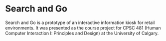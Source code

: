 Search and Go
=============

Search and Go is a prototype of an interactive information kiosk for retail environments. It was presented as the course project for CPSC 481 (Human Computer Interaction I: Principles and Design) at the University of Calgary.
